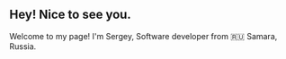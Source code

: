 ## Hey! Nice to see you.

Welcome to my page!
I'm Sergey, Software developer from 🇷🇺 Samara, Russia.
